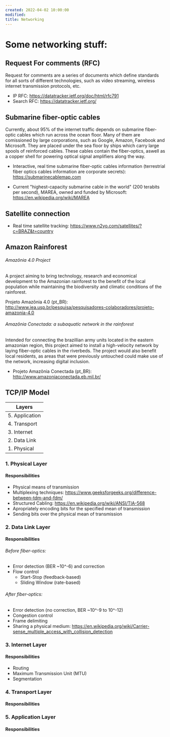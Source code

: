 ```yaml
---
created: 2022-04-02 10:00:00
modified:
title: Networking
---
```


# Some networking stuff:

## Request For comments (RFC)

Request for comments are a series of documents which define standards for all sorts of different technologies, such as video streaming, wireless internet transmission protocols, etc.

- IP RFC: https://datatracker.ietf.org/doc/html/rfc791
- Search RFC: https://datatracker.ietf.org/

## Submarine fiber-optic cables

Currently, about 95% of the internet traffic depends on submarine fiber-optic cables which run across the ocean floor. Many of them are comissioned by large corporations, such as Google, Amazon, Facebook and Microsoft. They are placed under the sea floor by ships which carry large spools of reinforced cables. These cables contain the fiber-optics, aswell as a copper shell for powering optical signal amplifiers along the way.

- Interactive, real time submarine fiber-optic cables information (terrestrial fiber optics cables information are corporate secrets): https://submarinecablemap.com

- Current "highest-capacity submarine cable in the world" (200 terabits per second), MAREA, owned and funded by Microsoft: https://en.wikipedia.org/wiki/MAREA

## Satellite connection

- Real time satellite tracking: https://www.n2yo.com/satellites/?c=BRAZ&t=country

## Amazon Rainforest

###### Amazônia 4.0 Project

A project aiming to bring technology, research and economical development to the Amazonian rainforest to the benefit of the local population while maintaining the biodiversity and climatic conditions of the rainforest.

Projeto Amazônia 4.0 (pt_BR): http://www.iea.usp.br/pesquisa/pesquisadores-colaboradores/projeto-amazonia-4.0

###### Amazônia Conectada: a subaquatic network in the rainforest

Intended for connecting the brazillian army units located in the eastern amazonian region, this project aimed to install a high-velocity network by laying fiber-optic cables in the riverbeds. The project would also benefit local residents, as areas that were previously untouched could make use of the network, increasing digital inclusion.

- Projeto Amazônia Conectada (pt_BR): http://www.amazoniaconectada.eb.mil.br/

## TCP/IP Model

| Layers         |
| -------------- |
| 5. Application |
| 4. Transport   |
| 3. Internet    |
| 2. Data Link   |
| 1. Physical    |

### 1. Physical Layer

#### Responsibilities

- Physical means of transmission
- Multiplexing techniques: https://www.geeksforgeeks.org/difference-between-tdm-and-fdm/
- Structured Cabling: https://en.wikipedia.org/wiki/ANSI/TIA-568
- Apropriately encoding bits for the specified mean of transmission
- Sending bits over the physical mean of transmission

### 2. Data Link Layer

#### Responsibilities

###### Before fiber-optics:

- Error detection (BER ~10^-6) and correction
- Flow control
  - Start-Stop (feedback-based)
  - Sliding Window (rate-based)

###### After fiber-optics:

- Error detection (no correction, BER ~10^-9 to 10^-12)
- Congestion control
- Frame delimiting
- Sharing a physical medium: https://en.wikipedia.org/wiki/Carrier-sense_multiple_access_with_collision_detection

### 3. Internet Layer

#### Responsibilities

- Routing
- Maximum Transmission Unit (MTU)
- Segmentation

### 4. Transport Layer

#### Responsibilities

### 5. Application Layer

#### Responsibilities
